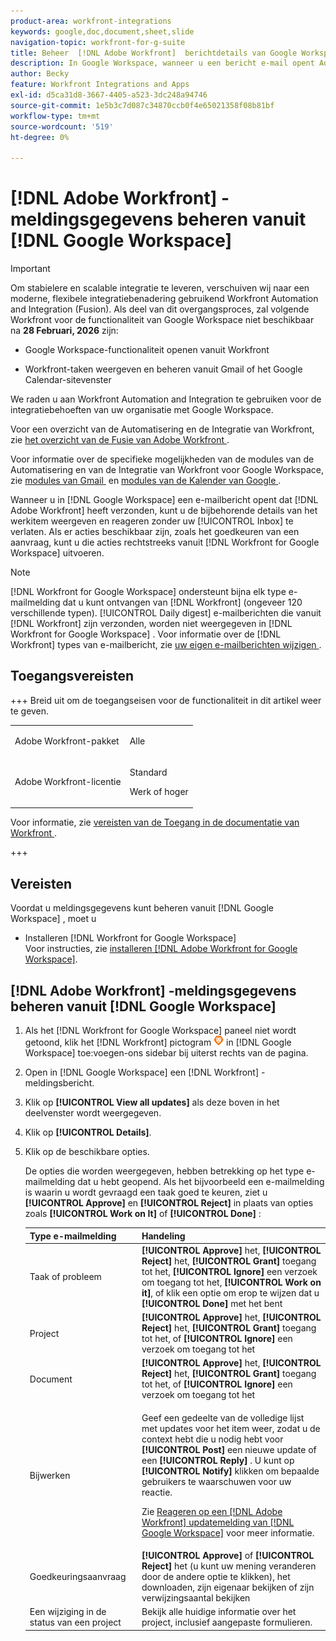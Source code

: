 ```yaml
---
product-area: workfront-integrations
keywords: google,doc,document,sheet,slide
navigation-topic: workfront-for-g-suite
title: Beheer  [!DNL Adobe Workfront]  berichtdetails van Google Workspace
description: In Google Workspace, wanneer u een bericht e-mail opent Adobe  [!DNL Workfront]  heeft verzonden, kunt u de bijbehorende details van het het werkpunt bekijken en antwoorden zonder uw Postvak te verlaten. Als er acties beschikbaar zijn, zoals het goedkeuren van een aanvraag, kunt u die acties rechtstreeks uitvoeren vanuit Workfront voor Google Workspace.
author: Becky
feature: Workfront Integrations and Apps
exl-id: d5ca31d8-3667-4405-a523-3dc248a94746
source-git-commit: 1e5b3c7d087c34870ccb0f4e65021358f08b81bf
workflow-type: tm+mt
source-wordcount: '519'
ht-degree: 0%

---
```


# [!DNL Adobe Workfront] -meldingsgegevens beheren vanuit [!DNL Google Workspace]

>[!IMPORTANT]
>
>Om stabielere en scalable integratie te leveren, verschuiven wij naar een moderne, flexibele integratiebenadering gebruikend Workfront Automation and Integration (Fusion). Als deel van dit overgangsproces, zal volgende Workfront voor de functionaliteit van Google Workspace niet beschikbaar na **28 Februari, 2026** zijn:
>
>* Google Workspace-functionaliteit openen vanuit Workfront
>
>* Workfront-taken weergeven en beheren vanuit Gmail of het Google Calendar-sitevenster
>
>We raden u aan Workfront Automation and Integration te gebruiken voor de integratiebehoeften van uw organisatie met Google Workspace.
>
>Voor een overzicht van de Automatisering en de Integratie van Workfront, zie [&#x200B; het overzicht van de Fusie van Adobe Workfront &#x200B;](https://experienceleague.adobe.com/en/docs/workfront-fusion/using/get-started-with-fusion/understand-workfront-fusion/workfront-fusion-overview).
>
>Voor informatie over de specifieke mogelijkheden van de modules van de Automatisering en van de Integratie van Workfront voor Google Workspace, zie [&#x200B; modules van Gmail &#x200B;](https://experienceleague.adobe.com/en/docs/workfront-fusion/using/references/apps-and-their-modules/third-party-app-connectors/gmail-modules) en [&#x200B; modules van de Kalender van Google &#x200B;](https://experienceleague.adobe.com/en/docs/workfront-fusion/using/references/apps-and-their-modules/third-party-app-connectors/google-calendar-modules).

Wanneer u in [!DNL Google Workspace] een e-mailbericht opent dat [!DNL Adobe Workfront] heeft verzonden, kunt u de bijbehorende details van het werkitem weergeven en reageren zonder uw [!UICONTROL Inbox] te verlaten. Als er acties beschikbaar zijn, zoals het goedkeuren van een aanvraag, kunt u die acties rechtstreeks vanuit [!DNL Workfront for Google Workspace] uitvoeren.

>[!NOTE]
>
> [!DNL Workfront for Google Workspace] ondersteunt bijna elk type e-mailmelding dat u kunt ontvangen van [!DNL Workfront] (ongeveer 120 verschillende typen). [!UICONTROL Daily digest] e-mailberichten die vanuit [!DNL Workfront] zijn verzonden, worden niet weergegeven in [!DNL Workfront for Google Workspace] . Voor informatie over de [!DNL Workfront] types van e-mailbericht, zie [&#x200B; uw eigen e-mailberichten wijzigen &#x200B;](../../workfront-basics/using-notifications/activate-or-deactivate-your-own-event-notifications.md).

## Toegangsvereisten

+++ Breid uit om de toegangseisen voor de functionaliteit in dit artikel weer te geven.

<table style="table-layout:auto"> 
 <col> 
 <col> 
 <tbody> 
  <tr> 
   <td role="rowheader">Adobe Workfront-pakket</td> 
   <td> <p>Alle</p> </td> 
  </tr> 
  <tr> 
   <td role="rowheader">Adobe Workfront-licentie</td> 
   <td> <p>Standard</p><p>Werk of hoger</p>
  </tr> 
 </tbody> 
</table>

Voor informatie, zie [&#x200B; vereisten van de Toegang in de documentatie van Workfront &#x200B;](/help/quicksilver/administration-and-setup/add-users/access-levels-and-object-permissions/access-level-requirements-in-documentation.md).

+++

## Vereisten

Voordat u meldingsgegevens kunt beheren vanuit [!DNL Google Workspace] , moet u

* Installeren [!DNL Workfront for Google Workspace]\
   Voor instructies, zie [&#x200B; installeren  [!DNL Adobe Workfront for Google Workspace]](../../workfront-integrations-and-apps/workfront-for-g-suite/install-workfront-for-gsuite.md).

## [!DNL Adobe Workfront] -meldingsgegevens beheren vanuit [!DNL Google Workspace]

1. Als het [!DNL Workfront for Google Workspace] paneel niet wordt getoond, klik het [!DNL Workfront] pictogram ![&#x200B; pictogram van Workfront &#x200B;](assets/wf-lion-icon.png) in [!DNL Google Workspace] toe:voegen-ons sidebar bij uiterst rechts van de pagina.
1. Open in [!DNL Google Workspace] een [!DNL Workfront] -meldingsbericht.
1. Klik op **[!UICONTROL View all updates]** als deze boven in het deelvenster wordt weergegeven.
1. Klik op **[!UICONTROL Details]**.
1. Klik op de beschikbare opties.

   De opties die worden weergegeven, hebben betrekking op het type e-mailmelding dat u hebt geopend. Als het bijvoorbeeld een e-mailmelding is waarin u wordt gevraagd een taak goed te keuren, ziet u **[!UICONTROL Approve]** en **[!UICONTROL Reject]** in plaats van opties zoals **[!UICONTROL Work on It]** of **[!UICONTROL Done]** :

   <table style="table-layout:auto"> 
    <col> 
    <col> 
    <thead> 
     <tr> 
      <th>Type e-mailmelding</th> 
      <th>Handeling</th> 
     </tr> 
    </thead> 
    <tbody> 
     <tr> 
      <td>Taak of probleem</td> 
      <td><strong>[!UICONTROL Approve]</strong> het, <strong>[!UICONTROL Reject]</strong> het, <strong>[!UICONTROL Grant]</strong> toegang tot het, <strong>[!UICONTROL Ignore]</strong> een verzoek om toegang tot het, <strong>[!UICONTROL Work on it]</strong>, of klik een optie om erop te wijzen dat u <strong>[!UICONTROL Done]</strong> met het bent</td> 
     </tr> 
     <tr> 
      <td>Project</td> 
      <td><strong>[!UICONTROL Approve]</strong> het, <strong>[!UICONTROL Reject]</strong> het, <strong>[!UICONTROL Grant]</strong> toegang tot het, of <strong>[!UICONTROL Ignore]</strong> een verzoek om toegang tot het</td> 
     </tr> 
     <tr> 
      <td>Document</td> 
      <td><strong>[!UICONTROL Approve]</strong> het, <strong>[!UICONTROL Reject]</strong> het, <strong>[!UICONTROL Grant]</strong> toegang tot het, of <strong>[!UICONTROL Ignore]</strong> een verzoek om toegang tot het</td> 
     </tr> 
     <tr> 
      <td>Bijwerken </td> 
      <td> <p>Geef een gedeelte van de volledige lijst met updates voor het item weer, zodat u de context hebt die u nodig hebt voor <strong>[!UICONTROL Post]</strong> een nieuwe update of een <strong>[!UICONTROL Reply]</strong> . U kunt op <strong>[!UICONTROL Notify]</strong> klikken om bepaalde gebruikers te waarschuwen voor uw reactie. </p> <p>Zie <a href="../../workfront-integrations-and-apps/workfront-for-g-suite/reply-to-wf-update-notification-from-gsuite.md" class="MCXref xref"> Reageren op een [!DNL Adobe Workfront] updatemelding van [!DNL Google Workspace]</a> voor meer informatie.</p> </td> 
     </tr> 
     <tr> 
      <td>Goedkeuringsaanvraag</td> 
      <td><strong>[!UICONTROL Approve]</strong> of <strong>[!UICONTROL Reject]</strong> het (u kunt uw mening veranderen door de andere optie te klikken), het downloaden, zijn eigenaar bekijken of zijn verwijzingsaantal bekijken</td> 
     </tr> 
     <tr> 
      <td>Een wijziging in de status van een project</td> 
      <td> Bekijk alle huidige informatie over het project, inclusief aangepaste formulieren. </td> 
     </tr> 
    </tbody> 
   </table>
